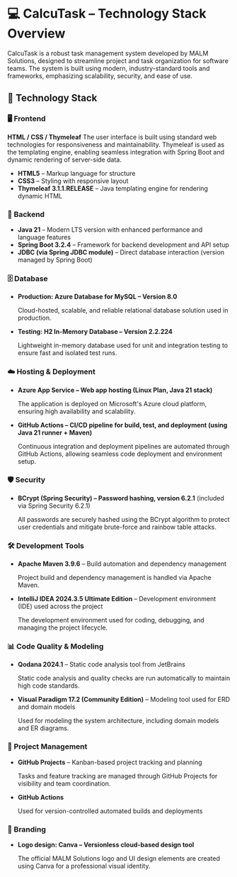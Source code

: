 # 💻 CalcuTask – Technology Stack Overview
CalcuTask is a robust task management system developed by MALM Solutions, designed to streamline project and task organization for software teams. The system is built using modern, industry-standard tools and frameworks, emphasizing scalability, security, and ease of use.

## 🧱 Technology Stack
### 🖥️ Frontend
**HTML / CSS / Thymeleaf**
The user interface is built using standard web technologies for responsiveness and maintainability. Thymeleaf is used as the templating engine, enabling seamless integration with Spring Boot and dynamic rendering of server-side data.
- **HTML5** – Markup language for structure
- **CSS3** – Styling with responsive layout
- **Thymeleaf 3.1.1.RELEASE** – Java templating engine for rendering dynamic HTML

### 🔧 Backend
- **Java 21** – Modern LTS version with enhanced performance and language features
- **Spring Boot 3.2.4** – Framework for backend development and API setup
- **JDBC (via Spring JDBC module)** – Direct database interaction (version managed by Spring Boot)

### 🗄️ Database
- **Production: Azure Database for MySQL – Version 8.0**

  Cloud-hosted, scalable, and reliable relational database solution used in production.
- **Testing: H2 In-Memory Database – Version 2.2.224**

  Lightweight in-memory database used for unit and integration testing to ensure fast and isolated test runs.

### ☁️ Hosting & Deployment
- **Azure App Service – Web app hosting (Linux Plan, Java 21 stack)**

  The application is deployed on Microsoft's Azure cloud platform, ensuring high availability and scalability.
- **GitHub Actions – CI/CD pipeline for build, test, and deployment (using Java 21 runner + Maven)**

  Continuous integration and deployment pipelines are automated through GitHub Actions, allowing seamless code deployment and environment setup.

### 🛡️ Security
- **BCrypt (Spring Security) – Password hashing, version 6.2.1** (included via Spring Security 6.2.1)

  All passwords are securely hashed using the BCrypt algorithm to protect user credentials and mitigate brute-force and rainbow table attacks.

### 🛠️ Development Tools
- **Apache Maven 3.9.6** – Build automation and dependency management

  Project build and dependency management is handled via Apache Maven.
- **IntelliJ IDEA 2024.3.5 Ultimate Edition** – Development environment (IDE) used across the project

  The development environment used for coding, debugging, and managing the project lifecycle.

### 📊 Code Quality & Modeling
- **Qodana 2024.1** – Static code analysis tool from JetBrains

  Static code analysis and quality checks are run automatically to maintain high code standards.
- **Visual Paradigm 17.2 (Community Edition)** – Modeling tool used for ERD and domain models

  Used for modeling the system architecture, including domain models and ER diagrams.

### 📌 Project Management
- **GitHub Projects** – Kanban-based project tracking and planning

  Tasks and feature tracking are managed through GitHub Projects for visibility and team coordination.
- **GitHub Actions**

  Used for version-controlled automated builds and deployments

### 🎨 Branding
- **Logo design: Canva – Versionless cloud-based design tool**

  The official MALM Solutions logo and UI design elements are created using Canva for a professional visual identity.

